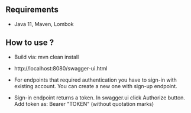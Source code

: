 ## Requirements

- Java 11, Maven, Lombok

## How to use ?

- Build via:  mvn clean install

- http://localhost:8080/swagger-ui.html 



- For endpoints that required authentication you have to sign-in with existing account.
  You can create a new one with sign-up endpoint.
  

- Sign-in endpoint returns a token. In swagger.ui click Authorize button. 
  Add token as:  Bearer "TOKEN"  (without quotation marks) 
